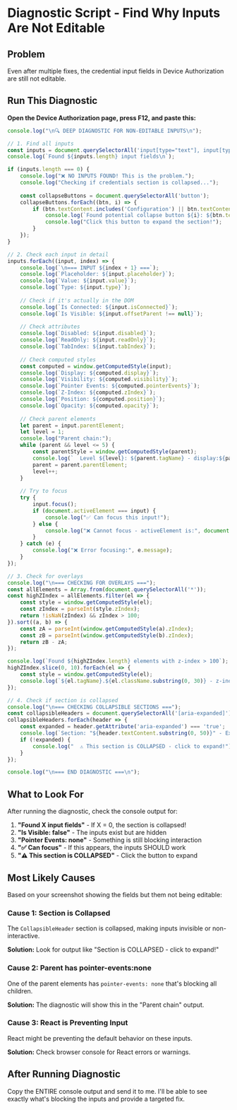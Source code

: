 # Diagnostic Script - Find Why Inputs Are Not Editable

## Problem
Even after multiple fixes, the credential input fields in Device Authorization are still not editable.

## Run This Diagnostic

**Open the Device Authorization page, press F12, and paste this:**

```javascript
console.log("\n🔍 DEEP DIAGNOSTIC FOR NON-EDITABLE INPUTS\n");

// 1. Find all inputs
const inputs = document.querySelectorAll('input[type="text"], input[type="password"]');
console.log(`Found ${inputs.length} input fields\n`);

if (inputs.length === 0) {
    console.log("❌ NO INPUTS FOUND! This is the problem.");
    console.log("Checking if credentials section is collapsed...");
    
    const collapseButtons = document.querySelectorAll('button');
    collapseButtons.forEach((btn, i) => {
        if (btn.textContent.includes('Configuration') || btn.textContent.includes('Credentials')) {
            console.log(`Found potential collapse button ${i}: ${btn.textContent}`);
            console.log("Click this button to expand the section!");
        }
    });
}

// 2. Check each input in detail
inputs.forEach((input, index) => {
    console.log(`\n=== INPUT ${index + 1} ===`);
    console.log(`Placeholder: ${input.placeholder}`);
    console.log(`Value: ${input.value}`);
    console.log(`Type: ${input.type}`);
    
    // Check if it's actually in the DOM
    console.log(`Is Connected: ${input.isConnected}`);
    console.log(`Is Visible: ${input.offsetParent !== null}`);
    
    // Check attributes
    console.log(`Disabled: ${input.disabled}`);
    console.log(`ReadOnly: ${input.readOnly}`);
    console.log(`TabIndex: ${input.tabIndex}`);
    
    // Check computed styles
    const computed = window.getComputedStyle(input);
    console.log(`Display: ${computed.display}`);
    console.log(`Visibility: ${computed.visibility}`);
    console.log(`Pointer Events: ${computed.pointerEvents}`);
    console.log(`Z-Index: ${computed.zIndex}`);
    console.log(`Position: ${computed.position}`);
    console.log(`Opacity: ${computed.opacity}`);
    
    // Check parent elements
    let parent = input.parentElement;
    let level = 1;
    console.log("Parent chain:");
    while (parent && level <= 5) {
        const parentStyle = window.getComputedStyle(parent);
        console.log(`  Level ${level}: ${parent.tagName} - display:${parentStyle.display}, pointerEvents:${parentStyle.pointerEvents}`);
        parent = parent.parentElement;
        level++;
    }
    
    // Try to focus
    try {
        input.focus();
        if (document.activeElement === input) {
            console.log("✅ Can focus this input!");
        } else {
            console.log("❌ Cannot focus - activeElement is:", document.activeElement.tagName);
        }
    } catch (e) {
        console.log("❌ Error focusing:", e.message);
    }
});

// 3. Check for overlays
console.log("\n=== CHECKING FOR OVERLAYS ===");
const allElements = Array.from(document.querySelectorAll('*'));
const highZIndex = allElements.filter(el => {
    const style = window.getComputedStyle(el);
    const zIndex = parseInt(style.zIndex);
    return !isNaN(zIndex) && zIndex > 100;
}).sort((a, b) => {
    const zA = parseInt(window.getComputedStyle(a).zIndex);
    const zB = parseInt(window.getComputedStyle(b).zIndex);
    return zB - zA;
});

console.log(`Found ${highZIndex.length} elements with z-index > 100`);
highZIndex.slice(0, 10).forEach(el => {
    const style = window.getComputedStyle(el);
    console.log(`${el.tagName}.${el.className.substring(0, 30)} - z-index: ${style.zIndex}, position: ${style.position}`);
});

// 4. Check if section is collapsed
console.log("\n=== CHECKING COLLAPSIBLE SECTIONS ===");
const collapsibleHeaders = document.querySelectorAll('[aria-expanded]');
collapsibleHeaders.forEach(header => {
    const expanded = header.getAttribute('aria-expanded') === 'true';
    console.log(`Section: "${header.textContent.substring(0, 50)}" - Expanded: ${expanded}`);
    if (!expanded) {
        console.log("  ⚠️ This section is COLLAPSED - click to expand!");
    }
});

console.log("\n=== END DIAGNOSTIC ===\n");
```

## What to Look For

After running the diagnostic, check the console output for:

1. **"Found X input fields"** - If X = 0, the section is collapsed!
2. **"Is Visible: false"** - The inputs exist but are hidden
3. **"Pointer Events: none"** - Something is still blocking interaction
4. **"✅ Can focus"** - If this appears, the inputs SHOULD work
5. **"⚠️ This section is COLLAPSED"** - Click the button to expand

## Most Likely Causes

Based on your screenshot showing the fields but them not being editable:

### Cause 1: Section is Collapsed
The `CollapsibleHeader` section is collapsed, making inputs invisible or non-interactive.

**Solution:** Look for output like "Section is COLLAPSED - click to expand!"

### Cause 2: Parent has pointer-events:none
One of the parent elements has `pointer-events: none` that's blocking all children.

**Solution:** The diagnostic will show this in the "Parent chain" output.

### Cause 3: React is Preventing Input
React might be preventing the default behavior on these inputs.

**Solution:** Check browser console for React errors or warnings.

## After Running Diagnostic

Copy the ENTIRE console output and send it to me. I'll be able to see exactly what's blocking the inputs and provide a targeted fix.

